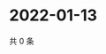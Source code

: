 # 2022-01-13

共 0 条

<!-- BEGIN WEIBO -->
<!-- 最后更新时间 Thu Jan 13 2022 18:10:11 GMT+0800 (China Standard Time) -->

<!-- END WEIBO -->
